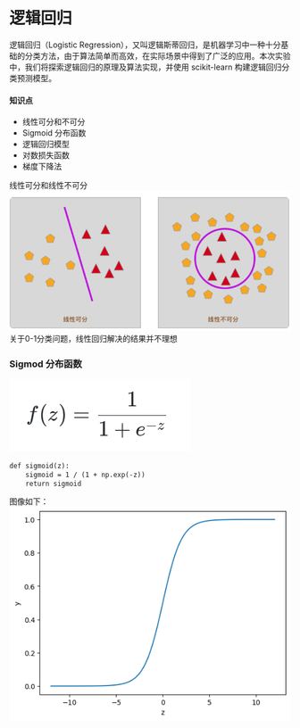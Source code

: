 # 逻辑回归

逻辑回归（Logistic Regression），又叫逻辑斯蒂回归，是机器学习中一种十分基础的分类方法，由于算法简单而高效，在实际场景中得到了广泛的应用。本次实验中，我们将探索逻辑回归的原理及算法实现，并使用 scikit-learn 构建逻辑回归分类预测模型。
#### 知识点

-   线性可分和不可分
-   Sigmoid 分布函数
-   逻辑回归模型
-   对数损失函数
-   梯度下降法


线性可分和线性不可分
![输入图片说明](/imgs/2024-04-29/D2mhQ0UiafgCuBRJ.png)
关于0-1分类问题，线性回归解决的结果并不理想
### Sigmod 分布函数
![输入图片说明](/imgs/2024-04-29/WtcHb7rYG2RjqnvB.png)
```
def sigmoid(z): 
	sigmoid = 1 / (1 + np.exp(-z)) 
	return sigmoid
```
图像如下：
![输入图片说明](/imgs/2024-04-29/UZJISGkd2jWNzPJ7.png)

<!--stackedit_data:
eyJoaXN0b3J5IjpbLTY4MTE1MDc5NSwtMTU0OTc4NjkyLC0xNT
c0NDUzODEzLDQ0MDkwNTYxOV19
-->